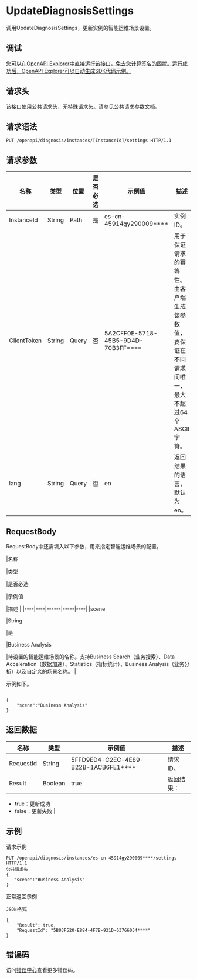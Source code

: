 # UpdateDiagnosisSettings

调用UpdateDiagnosisSettings，更新实例的智能运维场景设置。

## 调试

[您可以在OpenAPI Explorer中直接运行该接口，免去您计算签名的困扰。运行成功后，OpenAPI Explorer可以自动生成SDK代码示例。](https://api.aliyun.com/#product=elasticsearch&api=UpdateDiagnosisSettings&type=ROA&version=2017-06-13)

## 请求头

该接口使用公共请求头，无特殊请求头。请参见公共请求参数文档。

## 请求语法

```
PUT /openapi/diagnosis/instances/[InstanceId]/settings HTTP/1.1
```

## 请求参数

|名称|类型|位置|是否必选|示例值|描述|
|--|--|--|----|---|--|
|InstanceId|String|Path|是|es-cn-45914gy290009\*\*\*\*|实例ID。 |
|ClientToken|String|Query|否|5A2CFF0E-5718-45B5-9D4D-70B3FF\*\*\*\*|用于保证请求的幂等性。由客户端生成该参数值，要保证在不同请求间唯一，最大不超过64个ASCII字符。 |
|lang|String|Query|否|en|返回结果的语言，默认为en。 |

## RequestBody

RequestBody中还需填入以下参数，用来指定智能运维场景的配置。

|名称

|类型

|是否必选

|示例值

|描述 |
|----|----|------|-----|----|
|scene

|String

|是

|Business Analysis

|待设置的智能运维场景的名称。支持Business Search（业务搜索）、Data Acceleration（数据加速）、Statistics（指标统计）、Business Analysis（业务分析）以及自定义的场景名称。 |

示例如下。

```

{
    "scene":"Business Analysis"
}

```

## 返回数据

|名称|类型|示例值|描述|
|--|--|---|--|
|RequestId|String|5FFD9ED4-C2EC-4E89-B22B-1ACB6FE1\*\*\*\*|请求ID。 |
|Result|Boolean|true|返回结果：

 -   true：更新成功
-   false：更新失败 |

## 示例

请求示例

```
PUT /openapi/diagnosis/instances/es-cn-45914gy290009****/settings HTTP/1.1
公共请求头
{ 
   "scene":"Business Analysis"
}
```

正常返回示例

`JSON`格式

```
{
	"Result": true,
	"RequestId": "5B03F520-E884-4F7B-931D-63766054****"
}
```

## 错误码

访问[错误中心](https://error-center.alibabacloud.com/status/product/elasticsearch)查看更多错误码。

